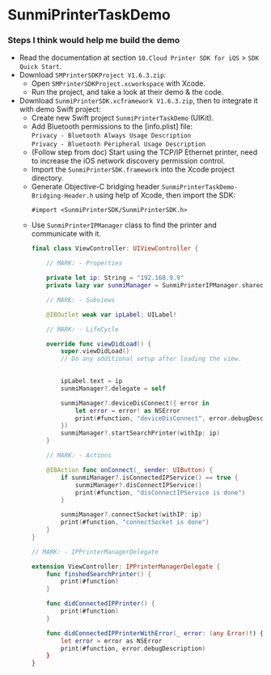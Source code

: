 # SunmiPrinterTaskDemo

### Steps I think would help me build the demo
- Read the documentation at section `10.Cloud Printer SDK for iOS` > `SDK Quick Start`.
- Download `SMPrinterSDKProject V1.6.3.zip`:
    - Open `SMPrinterSDKProject.xcworkspace` with Xcode.
    - Run the project, and take a look at their demo & the code.
- Download `SunmiPrinterSDK.xcframework V1.6.3.zip`, then to integrate it with demo Swift project:
    - Create new Swift project `SunmiPrinterTaskDemo` (UIKit).
    - Add Bluetooth permissions to the [info.plist] file:  
      `Privacy - Bluetooth Always Usage Description`  
      `Privacy - Bluetooth Peripheral Usage Description`  
    - (Follow step from doc) Start using the TCP/IP Ethernet printer, need to increase the iOS network discovery permission control.
    - Import the `SunmiPrinterSDK.framework` into the Xcode project directory.
    - Generate Objective-C bridging header `SunmiPrinterTaskDemo-Bridging-Header.h` using help of Xcode, then import the SDK:  
      ```objc
      #import <SunmiPrinterSDK/SunmiPrinterSDK.h>
      ```
    - Use `SunmiPrinterIPManager` class to find the printer and communicate with it.
        ```swift
        final class ViewController: UIViewController {

            // MARK: - Properties

            private let ip: String = "192.168.9.9"
            private lazy var sunmiManager = SunmiPrinterIPManager.shared()

            // MARK: - Subviews

            @IBOutlet weak var ipLabel: UILabel!

            // MARK: - LifeCycle

            override func viewDidLoad() {
                super.viewDidLoad()
                // Do any additional setup after loading the view.

                
                ipLabel.text = ip
                sunmiManager?.delegate = self

                sunmiManager?.deviceDisConnect({ error in
                    let error = error! as NSError
                    print(#function, "deviceDisConnect", error.debugDescription)
                })
                sunmiManager?.startSearchPrinter(withIp: ip)
            }

            // MARK: - Actions

            @IBAction func onConnect(_ sender: UIButton) {
                if sunmiManager?.isConnectedIPService() == true {
                    sunmiManager?.disConnectIPService()
                    print(#function, "disConnectIPService is done")
                }

                sunmiManager?.connectSocket(withIP: ip)
                print(#function, "connectSocket is done")
            }
        }

        // MARK: - IPPrinterManagerDelegate

        extension ViewController: IPPrinterManagerDelegate {
            func finshedSearchPrinter() {
                print(#function)
            }

            func didConnectedIPPrinter() {
                print(#function)
            }

            func didConnectedIPPrinterWithError(_ error: (any Error)!) {
                let error = error as NSError
                print(#function, error.debugDescription)
            }
        }
        ```
